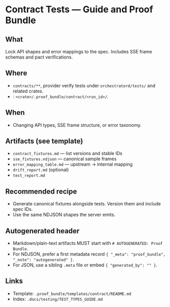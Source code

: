 # Contract Tests — Guide and Proof Bundle
## What
Lock API shapes and error mappings to the spec. Includes SSE frame schemas and pact verifications.
## Where
- `contracts/**`, provider verify tests under `orchestratord/tests/` and related crates.
- : `<crate>/.proof_bundle/contract/<run_id>/`.
## When
- Changing API types, SSE frame structure, or error taxonomy.
## Artifacts (see template)
- `contract_fixtures.md` — list versions and stable IDs
- `sse_fixtures.ndjson` — canonical sample frames
- `error_mapping_table.md` — upstream → internal mapping
- `drift_report.md` (optional)
- `test_report.md`
## Recommended recipe
- Generate canonical fixtures alongside tests. Version them and include spec IDs.
- Use the same NDJSON shapes the server emits.
## Autogenerated header
- Markdown/plain-text artifacts MUST start with `# AUTOGENERATED: Proof Bundle`.
- For NDJSON, prefer a first metadata record `{ "_meta": "proof_bundle", "_note": "autogenerated" }`.
- For JSON, use a sibling `.meta` file or embed `{ "generated_by": "" }`.
## Links
- Template: `.proof_bundle/templates/contract/README.md`
- Index: `.docs/testing/TEST_TYPES_GUIDE.md`
